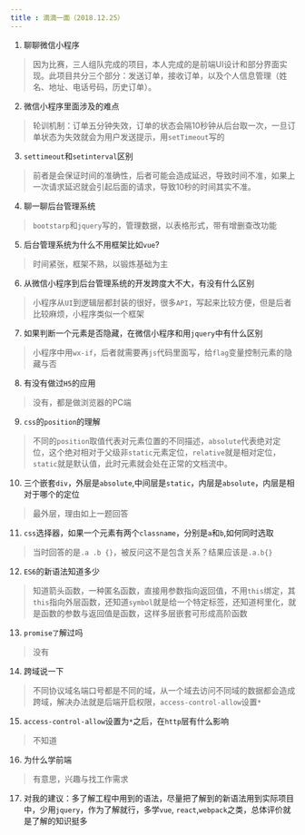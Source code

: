 ```yaml
---
title : 滴滴一面（2018.12.25）
---
```

1. 聊聊微信小程序
> 因为比赛，三人组队完成的项目，本人完成的是前端UI设计和部分界面实现。此项目共分三个部分：发送订单，接收订单，以及个人信息管理（姓名、地址、电话号码，历史订单）。
2. 微信小程序里面涉及的难点
> 轮训机制：订单五分钟失效，订单的状态会隔10秒钟从后台取一次，一旦订单状态为失效就会为用户发送提示，用`setTimeout`写的
3. `settimeout`和`setinterval`区别
> 前者是会保证时间的准确性，后者可能会造成延迟，导致时间不准，如果上一次请求延迟就会引起后面的请求，导致10秒的时间其实不准。
4. 聊一聊后台管理系统
> `bootstarp`和`jquery`写的，管理数据，以表格形式，带有增删查改功能
5. 后台管理系统为什么不用框架比如`vue`?
> 时间紧张，框架不熟，以锻炼基础为主
6. 从微信小程序到后台管理系统的开发跨度大不大，有没有什么区别
> 小程序从`UI`到逻辑层都封装的很好，很多`API`，写起来比较方便，但是后者比较麻烦，小程序类似一个框架
7. 如果判断一个元素是否隐藏，在微信小程序和用`jquery`中有什么区别
> 小程序中用`wx-if`，后者就需要再`js`代码里面写，给`flag`变量控制元素的隐藏与否
8. 有没有做过`H5`的应用
> 没有，都是做浏览器的PC端
9. `css`的`position`的理解
> 不同的`position`取值代表对元素位置的不同描述，`absolute`代表绝对定位，这个绝对相对于父级非`static`元素定位，`relative`就是相对定位，`static`就是默认值，此时元素就会处在正常的文档流中。
10. 三个嵌套`div`，外层是`absolute`,中间层是`static`，内层是`absolute`，内层是相对于哪个的定位
> 最外层，理由如上一题回答
11. `css`选择器，如果一个元素有两个`classname`，分别是`a`和`b`,如何同时选取
> 当时回答的是`.a .b {}`，被反问这不是包含关系？结果应该是`.a.b{}`
12. `ES6`的新语法知道多少
> 知道箭头函数，一种匿名函数，直接用参数指向返回值，不用`this`绑定，其`this`指向外层函数，还知道`symbol`就是给一个特定标签，还知道柯里化，就是函数的参数与返回值是函数，这样多层嵌套可形成高阶函数
13. `promise了`解过吗
> 没有
14. 跨域说一下
> 不同协议域名端口号都是不同的域，从一个域去访问不同域的数据都会造成跨域，解决办法就是后端开启权限，`access-control-allow`设置`*`
15. `access-control-allow`设置为`*`之后，在`http`层有什么影响
> 不知道
16. 为什么学前端
> 有意思，兴趣与找工作需求
17. 对我的建议：多了解工程中用到的语法，尽量把了解到的新语法用到实际项目中，少用`jquery`，作为了解就行，多学`vue`, `react`,`webpack`之类，总体评价就是了解的知识挺多